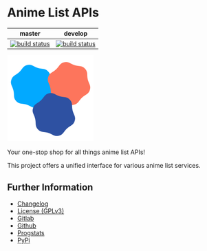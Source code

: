 # Anime List APIs

|master|develop|
|:----:|:-----:|
|[![build status](https://gitlab.namibsun.net/namibsun/python/anime-list-apis/badges/master/build.svg)](https://gitlab.namibsun.net/namibsun/python/anime-list-apis/commits/master)|[![build status](https://gitlab.namibsun.net/namibsun/python/anime-list-apis/badges/develop/build.svg)](https://gitlab.namibsun.net/namibsun/python/anime-list-apis/commits/develop)|

![Logo](resources/logo/logo-readme.png)

Your one-stop shop for all things anime list APIs!

This project offers a unified interface for various anime list services.

## Further Information

* [Changelog](CHANGELOG)
* [License (GPLv3)](LICENSE)
* [Gitlab](https://gitlab.namibsun.net/namibsun/python/anime-list-apis)
* [Github](https://github.com/namboy94/anime-list-apis)
* [Progstats](https://progstats.namibsun.net/projects/anime-list-apis)
* [PyPi](https://pypi.org/project/anime-list-apis)

